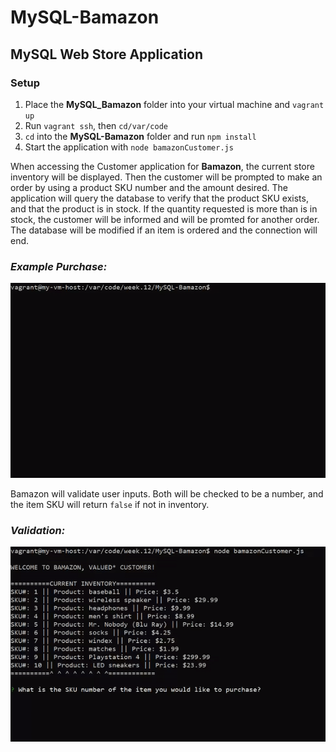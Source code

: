 # MySQL-Bamazon
## MySQL Web Store Application

### **Setup**
1. Place the **MySQL_Bamazon** folder into your virtual machine and `vagrant up`
2. Run `vagrant ssh`, then `cd/var/code`
3. `cd` into the **MySQL-Bamazon** folder and run `npm install`
4. Start the application with `node bamazonCustomer.js`

When accessing the Customer application for **Bamazon**, the current store inventory will be displayed. Then the customer will be prompted to make an order by using a product SKU number and the amount desired. The application will query the database to verify that the product SKU exists, and that the product is in stock. If the quantity requested is more than is in stock, the customer will be informed and will be promted for another order. The database will be modified if an item is ordered and the connection will end.

### *Example Purchase:*
![full-function.gif](readme-images\full-function.gif)

Bamazon will validate user inputs. Both will be checked to be a number, and the item SKU will return `false` if not in inventory.

### *Validation:*
![validation.gif](readme-images\validation.gif)
